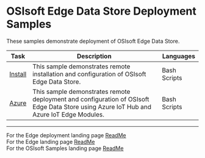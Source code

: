 # OSIsoft Edge Data Store Deployment Samples

These samples demonstrate deployment of OSIsoft Edge Data Store.

| Task                  | Description                                                                                                                             | Languages    |
| --------------------- | --------------------------------------------------------------------------------------------------------------------------------------- | ------------ |
| [Install](./Install/) | This sample demonstrates remote installation and configuration of OSIsoft Edge Data Store.                                              | Bash Scripts |
| [Azure](./Azure/)     | This sample demonstrates remote deployment and configuration of OSIsoft Edge Data Store using Azure IoT Hub and Azure IoT Edge Modules. | Bash Scripts |

---

For the Edge deployment landing page [ReadMe](../)  
For the Edge landing page [ReadMe](../../)  
For the OSIsoft Samples landing page [ReadMe](https://github.com/osisoft/OSI-Samples)
